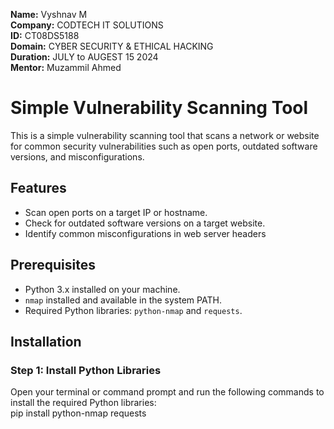 **Name:** Vyshnav M </br>
**Company:** CODTECH IT SOLUTIONS </br>
**ID:** CT08DS5188 </br>
**Domain:** CYBER SECURITY & ETHICAL HACKING </br>
**Duration:** JULY to AUGEST 15 2024 </br>
**Mentor:** Muzammil Ahmed </br>

# Simple Vulnerability Scanning Tool
This is a simple vulnerability scanning tool that scans a network or website for common security vulnerabilities such as open ports, outdated software versions, and misconfigurations.

## Features
- Scan open ports on a target IP or hostname.
- Check for outdated software versions on a target website.
- Identify common misconfigurations in web server headers

## Prerequisites
  - Python 3.x installed on your machine.
  - `nmap` installed and available in the system PATH.
  - Required Python libraries: `python-nmap` and `requests`.
    
## Installation
### Step 1: Install Python Libraries
Open your terminal or command prompt and run the following commands to install the required Python libraries:</br>
pip install python-nmap requests
